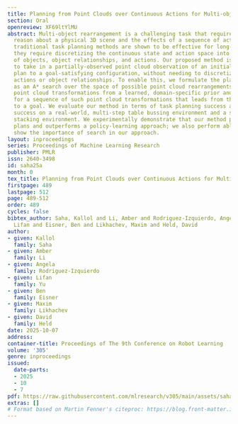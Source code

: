 ```yaml
---
title: Planning from Point Clouds over Continuous Actions for Multi-object Rearrangement
section: Oral
openreview: XF69ltYlMU
abstract: Multi-object rearrangement is a challenging task that requires robots to
  reason about a physical 3D scene and the effects of a sequence of actions. While
  traditional task planning methods are shown to be effective for long-horizon manipulation,
  they require discretizing the continuous state and action space into symbolic descriptions
  of objects, object relationships, and actions. Our proposed method is instead able
  to take in a partially-observed point cloud observation of an initial scene and
  plan to a goal-satisfying configuration, without needing to discretize the set of
  actions or object relationships. To enable this, we formulate the planning problem
  as an A* search over the space of possible point cloud rearrangements. We sample
  point cloud transformations from a learned, domain-specific prior and then search
  for a sequence of such point cloud transformations that leads from the initial state
  to a goal. We evaluate our method in terms of task planning success and task execution
  success on a real-world, multi-step table bussing environment and a simulation block
  stacking environment. We experimentally demonstrate that our method produces successful
  plans and outperforms a policy-learning approach; we also perform ablations that
  show the importance of search in our approach.
layout: inproceedings
series: Proceedings of Machine Learning Research
publisher: PMLR
issn: 2640-3498
id: saha25a
month: 0
tex_title: Planning from Point Clouds over Continuous Actions for Multi-object Rearrangement
firstpage: 489
lastpage: 512
page: 489-512
order: 489
cycles: false
bibtex_author: Saha, Kallol and Li, Amber and Rodriguez-Izquierdo, Angela and Yu,
  Lifan and Eisner, Ben and Likhachev, Maxim and Held, David
author:
- given: Kallol
  family: Saha
- given: Amber
  family: Li
- given: Angela
  family: Rodriguez-Izquierdo
- given: Lifan
  family: Yu
- given: Ben
  family: Eisner
- given: Maxim
  family: Likhachev
- given: David
  family: Held
date: 2025-10-07
address:
container-title: Proceedings of The 9th Conference on Robot Learning
volume: '305'
genre: inproceedings
issued:
  date-parts:
  - 2025
  - 10
  - 7
pdf: https://raw.githubusercontent.com/mlresearch/v305/main/assets/saha25a/saha25a.pdf
extras: []
# Format based on Martin Fenner's citeproc: https://blog.front-matter.io/posts/citeproc-yaml-for-bibliographies/
---
```

